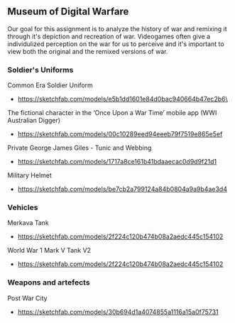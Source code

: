 ## Museum of Digital Warfare 

Our goal for this assignment is to analyze the history of war and remixing it through it's depiction and recreation of war. Videogames often give a individulized perception on the war for us to perceive and it's important to view both the original and the remixed versions of war. 


### Soldier's Uniforms
Common Era Soldier Uniform
- https://sketchfab.com/models/e5b1dd1601e84d0bac940664b47ec2b6\

The fictional character in the ‘Once Upon a War Time’ mobile app (WWI Australian Digger)
- https://sketchfab.com/models/00c10289eed94eeeb79f7519e865e5ef

Private George James Giles - Tunic and Webbing
- https://sketchfab.com/models/1717a8ce161b41bdaaecac0d9d9f21d1

Military Helmet 
- https://sketchfab.com/models/be7cb2a799124a84b0804a9a9b4ae3d4


### Vehicles

Merkava Tank
- https://sketchfab.com/models/2f224c120b474b08a2aedc445c154102

World War 1 Mark V Tank V2
- https://sketchfab.com/models/2f224c120b474b08a2aedc445c154102


### Weapons and artefects

Post War City
- https://sketchfab.com/models/30b694d1a4074855a1116a15a0f75731
